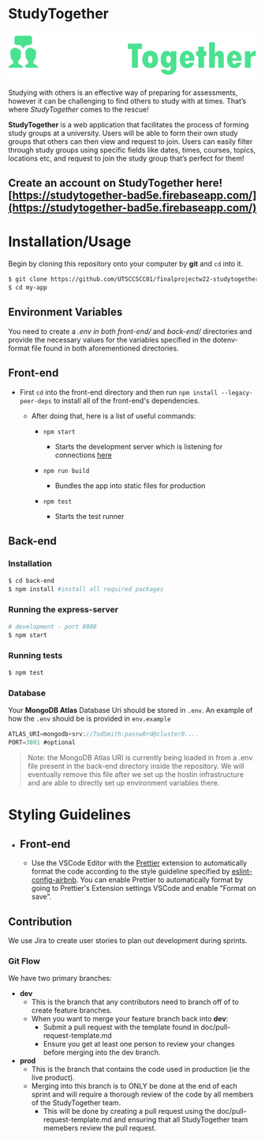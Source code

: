 # StudyTogether

<p align="center">
  <img src="./readme-images/studytogetherlogo.png" alt="Sublime's custom image"/>
</p>

Studying with others is an effective way of preparing for assessments, however it can be challenging to find others to study with at times. That’s where *StudyTogether* comes to the rescue! 

**StudyTogether** is a web application that facilitates the process of forming study groups at a university. Users will be able to form their own study groups that others can then view and request to join. Users can easily filter through study groups using specific fields like dates, times, courses, topics, locations etc, and request to join the study group that’s perfect for them! 

## Create an account on **StudyTogether** here! [https://studytogether-bad5e.firebaseapp.com/](https://studytogether-bad5e.firebaseapp.com/) 


# Installation/Usage



Begin by cloning this repository onto your computer by **git** and `cd` into it.
```bash
$ git clone https://github.com/UTSCCSCC01/finalprojectw22-studytogether.git my-app
$ cd my-app

```

## Environment Variables
You need to create a *.env *in both* front-end/* and *back-end/* directories and provide the necessary values for the variables specified in the dotenv-format file found in both aforementioned directories.
## Front-end 

   - First `cd` into the front-end directory and then run `npm install --legacy-peer-deps` to install all of the front-end's dependencies.
    
        - After doing that, here is a list of useful commands:

          - `npm start` 
            - Starts the development server which is listening for connections [here](http://localhost:3000/)

          - `npm run build`
            - Bundles the app into static files for production

          - `npm test`
            - Starts the test runner

  
           
## Back-end 

### Installation
```bash
$ cd back-end
$ npm install #install all required packages
```

### Running the express-server

```bash
# development - port 8000
$ npm start 
```

### Running tests

```bash
$ npm test
```


### Database
Your **MongoDB Atlas** Database Uri should be stored in `.env`. An example of how the `.env` should  be is provided in `env.example`
```js
ATLAS_URI=mongodb+srv://TodSmith:passw0rd@cluster0....
PORT=3001 #optional
```
> Note: the MongoDB Atlas URI is currently being loaded in from a .env file present in the back-end directory inside the repository. We will eventually remove this file after we set up the hostin infrastructure and are able to directly set up environment variables there.


# Styling Guidelines 

- ## Front-end 

    - Use the VSCode Editor with the [Prettier](https://marketplace.visualstudio.com/items?itemName=esbenp.prettier-vscode) extension to automatically format the code according to the style guideline specified by [eslint-config-airbnb](https://www.npmjs.com/package/eslint-config-airbnb). You can enable Prettier to automatically format by going to Prettier's Extension settings VSCode and enable "Format on save".

## Contribution
We use Jira to create user stories to plan out development during sprints.
### Git Flow
We have two primary branches: 
  - **dev**
    - This is the branch that any contributors need to branch off of to create feature branches.
    - When you want to merge your feature branch back into **dev**:
      - Submit a pull request with the template found in doc/pull-request-template.md
      - Ensure you get at least one person to review your changes before merging into the dev 
branch.
  - **prod**
    - This is the branch that contains the code used in production (ie the live product).
    - Merging into this branch is to ONLY be done at the end of each sprint and will require a thorough review of the code by all members of the StudyTogether team.
      - This will be done by creating a pull request using the doc/pull-request-template.md and ensuring that all StudyTogether team memebers review the pull request.

